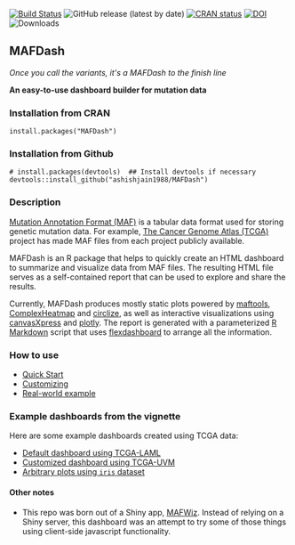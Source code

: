 [![Build Status](https://travis-ci.com/ashishjain1988/MAFDash.svg?branch=master)](https://app.travis-ci.com/github/ashishjain1988/MAFDash)
![GitHub release (latest by date)](https://img.shields.io/github/v/release/ashishjain1988/MAFDash)
[![CRAN status](https://www.r-pkg.org/badges/version/MAFDash)](https://cran.r-project.org/package=MAFDash)
[![DOI](https://zenodo.org/badge/DOI/10.5281/zenodo.6195233.svg)](https://doi.org/10.5281/zenodo.6195233)
![Downloads](https://cranlogs.r-pkg.org/badges/MAFDash)
<!--
[![Codecov test coverage](https://codecov.io/gh/ashishjain1988/MAFDash/branch/main/graph/badge.svg)](https://app.codecov.io/gh/ashishjain1988/MAFDash?branch=main) 
![Total Downloads](https://cranlogs.r-pkg.org/badges/grand-total/MAFDash)
![GitHub all releases](https://img.shields.io/github/downloads/ashishjain1988/MAFDash/total)
[![R-CMD-check](https://github.com/ashishjain1988/MAFDash/workflows/R-CMD-check/badge.svg)](https://github.com/ashishjain1988/MAFDash/actions)-->

MAFDash
------------------------------------------------------------
*Once you call the variants, it's a MAFDash to the finish line*


**An easy-to-use dashboard builder for mutation data**

### Installation from CRAN
```
install.packages("MAFDash")
```

### Installation from Github
```
# install.packages(devtools)  ## Install devtools if necessary
devtools::install_github("ashishjain1988/MAFDash")
```

### Description
[Mutation Annotation Format (MAF)](https://docs.gdc.cancer.gov/Encyclopedia/pages/Mutation_Annotation_Format/) is a tabular data format used for storing genetic mutation data. For example, [The Cancer Genome Atlas (TCGA)](https://www.cancer.gov/about-nci/organization/ccg/research/structural-genomics/tcga) project has made MAF files from each project publicly available.

MAFDash is an R package that helps to quickly create an HTML dashboard to summarize and visualize data from MAF files. The resulting HTML file serves as a self-contained report that can be used to explore and share the results.

Currently, MAFDash produces mostly static plots powered by [maftools](https://bioconductor.org/packages/release/bioc/vignettes/maftools/inst/doc/maftools.html),  [ComplexHeatmap](https://github.com/jokergoo/ComplexHeatmap) and [circlize](https://github.com/jokergoo/circlize), as well as interactive visualizations using [canvasXpress](https://cran.r-project.org/package=canvasXpress) and [plotly](https://plotly.com/r/).  The report is generated with a parameterized [R Markdown](https://rmarkdown.rstudio.com/) script that uses [flexdashboard](https://pkgs.rstudio.com/flexdashboard/) to arrange all the information.

### How to use

- [Quick Start](https://ashishjain1988.github.io/MAFDash/articles/Quick_Start.html)
- [Customizing](https://ashishjain1988.github.io/MAFDash//articles/Customizing.html)
- [Real-world example](https://ashishjain1988.github.io/MAFDash//articles/Advanced_Example.html)

### Example dashboards from the vignette
Here are some example dashboards created using TCGA data:

- [Default dashboard using TCGA-LAML](https://mtandon09.github.io/MAFDashRPackage/examples/LAML.mafdash.html)
- [Customized dashboard using TCGA-UVM](https://mtandon09.github.io/MAFDashRPackage/examples/TCGA-UVM.custom.mafdash.html.MAFDash.html)
- [Arbitrary plots using `iris` dataset](https://mtandon09.github.io/MAFDashRPackage/examples/toy_dash.html.MAFDash.html)

#### Other notes
- This repo was born out of a Shiny app, [MAFWiz](https://github.com/mtandon09/mafwiz).  Instead of relying on a Shiny server, this dashboard was an attempt to try some of those things using client-side javascript functionality.
